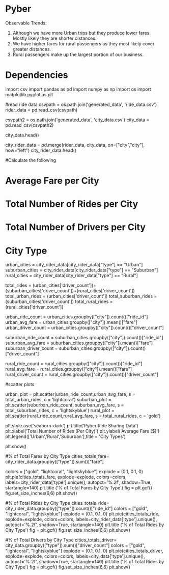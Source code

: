 # Pyber

Observable Trends:

1.	Although we have more Urban trips but they produce lower fares.  Mostly likely they are shorter distances.
2.	We have higher fares for rural passengers as they most likely cover greater distances. 
3.	Rural passengers make up the largest portion of our business.


# Dependencies
import csv
import pandas as pd
import numpy as np
import os
import matplotlib.pyplot as plt


#read ride data
csvpath = os.path.join('generated_data', 'ride_data.csv')
rider_data = pd.read_csv(csvpath)

csvpath2 = os.path.join('generated_data', 'city_data.csv')
city_data = pd.read_csv(csvpath2)

city_data.head()

city_rider_data = pd.merge(rider_data, city_data, on=["city","city"], how="left")
city_rider_data.head()


#Calculate the following
# Average Fare per City
# Total Number of Rides per City
# Total Number of Drivers per City
# City Type

urban_cities = city_rider_data[city_rider_data["type"] == "Urban"]
suburban_cities = city_rider_data[city_rider_data["type"] == "Suburban"]
rural_cities = city_rider_data[city_rider_data["type"] == "Rural"]

total_rides = (urban_cities['driver_count'])+(suburban_cities['driver_count'])+(rural_cities['driver_count'])
total_urban_rides = (urban_cities['driver_count'])
total_suburban_rides = (suburban_cities['driver_count'])
total_rural_rides = (rural_cities['driver_count'])


urban_ride_count = urban_cities.groupby(["city"]).count()["ride_id"]
urban_avg_fare = urban_cities.groupby(["city"]).mean()["fare"]
urban_driver_count = urban_cities.groupby(["city"]).count()["driver_count"]

suburban_ride_count = suburban_cities.groupby(["city"]).count()["ride_id"]
suburban_avg_fare = suburban_cities.groupby(["city"]).mean()["fare"]
suburban_driver_count = suburban_cities.groupby(["city"]).count()["driver_count"]

rural_ride_count = rural_cities.groupby(["city"]).count()["ride_id"]
rural_avg_fare = rural_cities.groupby(["city"]).mean()["fare"]
rural_driver_count = rural_cities.groupby(["city"]).count()["driver_count"]

#scatter plots

urban_plot = plt.scatter(urban_ride_count,urban_avg_fare, s = total_urban_rides, c = 'lightcoral')
suburban_plot = plt.scatter(suburban_ride_count, suburban_avg_fare, s = total_suburban_rides, c = 'lightskyblue')
rural_plot = plt.scatter(rural_ride_count,rural_avg_fare, s = total_rural_rides, c = 'gold')

plt.style.use('seaborn-dark')
plt.title('Pyber Ride Sharing Data')
plt.xlabel('Total Number of Rides (Per City)')
plt.ylabel('Average Fare ($)')
plt.legend(['Urban','Rural','Suburban'],title = 'City Types')

plt.show()

#% of Total Fares by City Type
cities_totals_fare= city_rider_data.groupby(["type"]).sum()["fare"]

colors = ["gold", "lightcoral", "lightskyblue"]
explode = (0.1, 0.1, 0)
plt.pie(cities_totals_fare, explode=explode, colors=colors, labels=city_rider_data['type'].unique(),
        autopct='%.2f', shadow=True, startangle=140)
plt.title ('% of Total Fares by City Type')
fig = plt.gcf()
fig.set_size_inches(6,6)
plt.show()

#% of Total Rides by City Type
cities_totals_ride= city_rider_data.groupby(["type"]).count()["ride_id"]
colors = ["gold", "lightcoral", "lightskyblue"]
explode = (0.1, 0.1, 0)
plt.pie(cities_totals_ride, explode=explode, colors=colors, labels=city_rider_data['type'].unique(),
        autopct='%.2f', shadow=True, startangle=140)
plt.title ('% of Total Rides by City Type')
fig = plt.gcf()
fig.set_size_inches(6,6)
plt.show()

#% of Total Drivers by City Type
cities_totals_driver= city_data.groupby(["type"]).sum()["driver_count"]
colors = ["gold", "lightcoral", "lightskyblue"]
explode = (0.1, 0.1, 0)
plt.pie(cities_totals_driver, explode=explode, colors=colors, labels=city_data['type'].unique(),
        autopct='%.2f', shadow=True, startangle=140)
plt.title ('% of Total Rides by City Type')
fig = plt.gcf()
fig.set_size_inches(6,6)
plt.show()
